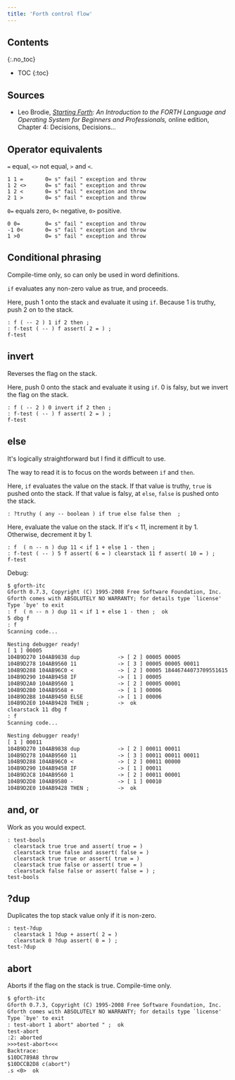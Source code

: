 ```yaml
---
title: 'Forth control flow'
---
```


## Contents
{:.no_toc}

* TOC
{:toc}

## Sources

* Leo Brodie, *[Starting Forth]: An Introduction to the FORTH Language
  and Operating System for Beginners and Professionals,* online edition,
  Chapter 4: Decisions, Decisions...

[Starting Forth]: https://www.forth.com/starting-forth/

## Operator equivalents

`=` equal, `<>` not equal, `>` and `<`.

```forth
1 1 =       0= s" fail " exception and throw
1 2 <>      0= s" fail " exception and throw
1 2 <       0= s" fail " exception and throw
2 1 >       0= s" fail " exception and throw
```

`0=` equals zero, `0<` negative, `0>` positive.

```forth
0 0=        0= s" fail " exception and throw
-1 0<       0= s" fail " exception and throw
1 >0        0= s" fail " exception and throw
```

## Conditional phrasing

Compile-time only, so can only be used in word definitions.

`if` evaluates any non-zero value as true, and proceeds.

Here, push 1 onto the stack and evaluate it using `if`. Because 1 is
truthy, push 2 on to the stack.

```forth
: f ( -- 2 ) 1 if 2 then ;
: f-test ( -- ) f assert( 2 = ) ;
f-test
```

## invert

Reverses the flag on the stack.

Here, push 0 onto the stack and evaluate it using `if`. 0 is falsy, but
we invert the flag on the stack.

```forth
: f ( -- 2 ) 0 invert if 2 then ;
: f-test ( -- ) f assert( 2 = ) ;
f-test
```

## else

It's logically straightforward but I find it difficult to use.

The way to read it is to focus on the words between `if` and `then`.

Here, `if` evaluates the value on the stack. If that value is truthy,
`true` is pushed onto the stack. If that value is falsy, at `else`,
`false` is pushed onto the stack.

```forth
: ?truthy ( any -- boolean ) if true else false then  ;
```

Here, evaluate the value on the stack. If it's < 11, increment it by 1.
Otherwise, decrement it by 1.

```forth
: f  ( n -- n ) dup 11 < if 1 + else 1 - then ;
: f-test ( -- ) 5 f assert( 6 = ) clearstack 11 f assert( 10 = ) ;
f-test
```

Debug:

```txt
$ gforth-itc
Gforth 0.7.3, Copyright (C) 1995-2008 Free Software Foundation, Inc.
Gforth comes with ABSOLUTELY NO WARRANTY; for details type `license'
Type `bye' to exit
: f  ( n -- n ) dup 11 < if 1 + else 1 - then ;  ok
5 dbg f 
: f  
Scanning code...

Nesting debugger ready!
[ 1 ] 00005 
104B9D270 104AB9838 dup            -> [ 2 ] 00005 00005 
104B9D278 104AB9560 11             -> [ 3 ] 00005 00005 00011 
104B9D288 104AB96C0 <              -> [ 2 ] 00005 18446744073709551615 
104B9D290 104AB9458 IF             -> [ 1 ] 00005 
104B9D2A0 104AB9560 1              -> [ 2 ] 00005 00001 
104B9D2B0 104AB9568 +              -> [ 1 ] 00006 
104B9D2B8 104AB9450 ELSE           -> [ 1 ] 00006 
104B9D2E0 104AB9428 THEN ;         ->  ok
clearstack 11 dbg f 
: f  
Scanning code...

Nesting debugger ready!
[ 1 ] 00011 
104B9D270 104AB9838 dup            -> [ 2 ] 00011 00011 
104B9D278 104AB9560 11             -> [ 3 ] 00011 00011 00011 
104B9D288 104AB96C0 <              -> [ 2 ] 00011 00000 
104B9D290 104AB9458 IF             -> [ 1 ] 00011 
104B9D2C8 104AB9560 1              -> [ 2 ] 00011 00001 
104B9D2D8 104AB9580 -              -> [ 1 ] 00010 
104B9D2E0 104AB9428 THEN ;         ->  ok
```

## and, or

Work as you would expect.

```forth
: test-bools
  clearstack true true and assert( true = )
  clearstack true false and assert( false = )
  clearstack true true or assert( true = )
  clearstack true false or assert( true = )
  clearstack false false or assert( false = ) ;
test-bools
```

## ?dup

Duplicates the top stack value only if it is non-zero.

```forth
: test-?dup
  clearstack 1 ?dup + assert( 2 = )
  clearstack 0 ?dup assert( 0 = ) ;
test-?dup
```

## abort

Aborts if the flag on the stack is true. Compile-time only.

```txt
$ gforth-itc
Gforth 0.7.3, Copyright (C) 1995-2008 Free Software Foundation, Inc.
Gforth comes with ABSOLUTELY NO WARRANTY; for details type `license'
Type `bye' to exit
: test-abort 1 abort" aborted " ;  ok
test-abort  
:2: aborted 
>>>test-abort<<< 
Backtrace:
$10DC789A8 throw 
$10DCCB2D8 c(abort") 
.s <0>  ok
```
